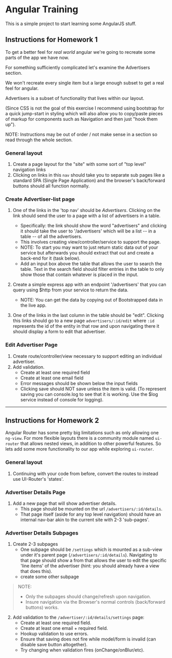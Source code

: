 # Angular Training

This is a simple project to start learning some AngularJS stuff.

## Instructions for **Homework 1**

To get a better feel for *real world* angular we're going to recreate some parts of the app we have now.

For something sufficiently complicated let's examine the Advertisers section.

We won't recreate every single item but a large enough subset to get a real feel for angular.

Advertisers is a subset of functionality that lives within our layout.

(Since CSS is not the goal of this exercise I recommend using bootstrap for a quick jump-start in styling which will also allow you to copy/paste pieces of markup for components such as Navigation and then just "hook them up").

NOTE: Instructions may be out of order / not make sense in a section so read through the whole section.

### General layout

1. Create a page layout for the "site" with some sort of "top level" navigation links
2. Clicking on links in this `nav` should take you to separate sub pages like a standard SPA (Single Page Application) and the browser's back/forward buttons should all function normally.

### Create Advertiser-list page

1. One of the links in the 'top nav' should be *Advertisers*. Clicking on the link should send the user to a page with a list of advertisers in a table.
    - Specifically: the link should show the word "advertisers" and clicking it should take the user to '/advertisers' which will be a list -- in a table -- of all the advertisers.
    - This involves creating view/controller/service to support the page.
    - NOTE: To start you may want to just return static data out of your service but afterwards you should extract that out and create a back-end for it (task below).
    - Add an input box above the table that allows the user to search the table. Text in the search field should filter entries in the table to only show those that contain whatever is placed in the input.
2. Create a simple express app with an endpoint '/advertisers' that you can query using $http from your service to return the data.
    - NOTE: You can get the data by copying out of Bootstrapped data in the live app.

3. One of the links in the last column in the table should be "edit". Clicking this links should go to a new page `advertisers/:id/edit` where `:id` represents the id of the entity in that row and upon navigating there it should display a form to edit that advertiser.

### Edit Advertiser Page

1. Create route/controller/view necessary to support editing an individual advertiser.
2. Add validation.
    - Create at least one required field
    - Create at least one email field
    - Error messages should be shown below the input fields
    - Clicking save should NOT save unless the item is valid. (To represent saving you can console.log to see that it is working. Use the $log service instead of console for logging).

---

## Instructions for **Homework 2**

Angular Router has some pretty big limitations such as only allowing one `ng-view`. For more flexible layouts there is a community module named `ui-router` that allows nested views, in addition to other powerful features. So lets add some more functionality to our app while exploring `ui-router`.

### General layout

1. Continuing with your code from before, convert the routes to instead use UI-Router's 'states'.

### Advertiser Details Page

1. Add a new page that will show advertiser details.
    - This page should be mounted on the url `/advertisers/:id/details`.
    - That page itself (aside for any top level navigation) should have an internal nav-bar akin to the current site with 2-3 'sub-pages'.

### Advertiser Details Subpages

1. Create 2-3 subpages
    - One subpage should be `/settings` which is mounted as a sub-view under it's parent page (`/advertisers/:id/details`). Navigating to that page should show a from that allows the user to edit the specific 'line items' of the advertiser (hint: you should already have a view that does this).
    - create some other subpage

> NOTE:
> - Only the subpages should change/refresh upon navigation.
> - Insure navigation via the Browser's normal controls (back/forward buttons) works.

2. Add validation to the `/advertiser/:id/details/settings` page:
    - Create at least one required field.
    - Create at least one email + required field.
    - Hookup validation to use errors.
    - Ensure that saving does not fire while model/form is invalid (can disable save button altogether).
    - Try changing when validation fires (onChange/onBlur/etc).
